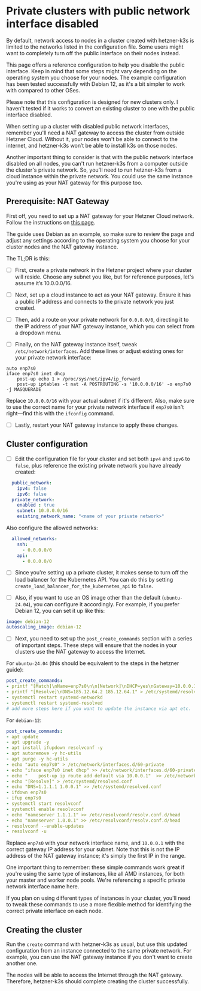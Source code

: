 # Private clusters with public network interface disabled

By default, network access to nodes in a cluster created with hetzner-k3s is limited to the networks listed in the configuration file. Some users might want to completely turn off the public interface on their nodes instead.

This page offers a reference configuration to help you disable the public interface. Keep in mind that some steps might vary depending on the operating system you choose for your nodes. The example configuration has been tested successfully with Debian 12, as it's a bit simpler to work with compared to other OSes.

Please note that this configuration is designed for new clusters only. I haven't tested if it works to convert an existing cluster to one with the public interface disabled.

When setting up a cluster with disabled public network interfaces, remember you'll need a NAT gateway to access the cluster from outside Hetzner Cloud. Without it, your nodes won't be able to connect to the internet, and hetzner-k3s won’t be able to install k3s on those nodes.

Another important thing to consider is that with the public network interface disabled on all nodes, you can't run hetzner-k3s from a computer outside the cluster's private network. So, you'll need to run hetzner-k3s from a cloud instance within the private network. You could use the same instance you're using as your NAT gateway for this purpose too.

## Prerequisite: NAT Gateway

First off, you need to set up a NAT gateway for your Hetzner Cloud network. Follow the instructions on [this page](https://community.hetzner.com/tutorials/how-to-set-up-nat-for-cloud-networks).

The guide uses Debian as an example, so make sure to review the page and adjust any settings according to the operating system you choose for your cluster nodes and the NAT gateway instance.

The TL;DR is this:

- [ ] First, create a private network in the Hetzner project where your cluster will reside. Choose any subnet you like, but for reference purposes, let's assume it’s 10.0.0.0/16.

- [ ] Next, set up a cloud instance to act as your NAT gateway. Ensure it has a public IP address and connects to the private network you just created.

- [ ] Then, add a route on your private network for `0.0.0.0/0`, directing it to the IP address of your NAT gateway instance, which you can select from a dropdown menu.

- [ ] Finally, on the NAT gateway instance itself, tweak `/etc/network/interfaces`. Add these lines or adjust existing ones for your private network interface:

```
auto enp7s0
iface enp7s0 inet dhcp
    post-up echo 1 > /proc/sys/net/ipv4/ip_forward
    post-up iptables -t nat -A POSTROUTING -s '10.0.0.0/16' -o enp7s0 -j MASQUERADE
```

Replace `10.0.0.0/16` with your actual subnet if it's different. Also, make sure to use the correct name for your private network interface if `enp7s0` isn't right—find this with the `ifconfig` command.

- [ ] Lastly, restart your NAT gateway instance to apply these changes.


## Cluster configuration

- [ ] Edit the configuration file for your cluster and set both `ipv4` and `ipv6` to `false`, plus reference the existing private network you have already created:

```yaml
  public_network:
    ipv4: false
    ipv6: false
  private_network:
    enabled : true
    subnet: 10.0.0.0/16
    existing_network_name: "<name of your private network>"
```

Also configure the allowed networks:

```yaml
  allowed_networks:
    ssh:
      - 0.0.0.0/0
    api:
      - 0.0.0.0/0
```

- [ ] Since you're setting up a private cluster, it makes sense to turn off the load balancer for the Kubernetes API. You can do this by setting `create_load_balancer_for_the_kubernetes_api` to `false`.

- [ ] Also, if you want to use an OS image other than the default (`ubuntu-24.04`), you can configure it accordingly. For example, if you prefer Debian 12, you can set it up like this:

```yaml
image: debian-12
autoscaling_image: debian-12
```

- [ ] Next, you need to set up the `post_create_commands` section with a series of important steps. These steps will ensure that the nodes in your clusters use the NAT gateway to access the Internet.

For `ubuntu-24.04` (this should be equivalent to the steps in the hetzner guide):

```yaml
post_create_commands:
- printf "[Match]\nName=enp7s0\n\n[Network]\nDHCP=yes\nGateway=10.0.0.1\n" > /etc/systemd/network/10-enp7s0.network
- printf "[Resolve]\nDNS=185.12.64.2 185.12.64.1" > /etc/systemd/resolved.conf
- systemctl restart systemd-networkd
- systemctl restart systemd-resolved
# add more steps here if you want to update the instance via apt etc. 
```

For `debian-12`:

```yaml
post_create_commands:
- apt update
- apt upgrade -y
- apt install ifupdown resolvconf -y
- apt autoremove -y hc-utils
- apt purge -y hc-utils
- echo "auto enp7s0" > /etc/network/interfaces.d/60-private
- echo "iface enp7s0 inet dhcp" >> /etc/network/interfaces.d/60-private
- echo "    post-up ip route add default via 10.0.0.1"  >> /etc/network/interfaces.d/60-private
- echo "[Resolve]" > /etc/systemd/resolved.conf
- echo "DNS=1.1.1.1 1.0.0.1" >> /etc/systemd/resolved.conf
- ifdown enp7s0
- ifup enp7s0
- systemctl start resolvconf
- systemctl enable resolvconf
- echo "nameserver 1.1.1.1" >> /etc/resolvconf/resolv.conf.d/head
- echo "nameserver 1.0.0.1" >> /etc/resolvconf/resolv.conf.d/head
- resolvconf --enable-updates
- resolvconf -u
```

Replace `enp7s0` with your network interface name, and `10.0.0.1` with the correct gateway IP address for your subnet. Note that this is not the IP address of the NAT gateway instance; it's simply the first IP in the range.

One important thing to remember: these simple commands work great if you're using the same type of instances, like all AMD instances, for both your master and worker node pools. We're referencing a specific private network interface name here.

If you plan on using different types of instances in your cluster, you'll need to tweak these commands to use a more flexible method for identifying the correct private interface on each node.

## Creating the cluster

Run the `create` command with hetzner-k3s as usual, but use this updated configuration from an instance connected to the same private network. For example, you can use the NAT gateway instance if you don't want to create another one.

The nodes will be able to access the Internet through the NAT gateway. Therefore, hetzner-k3s should complete creating the cluster successfully.
